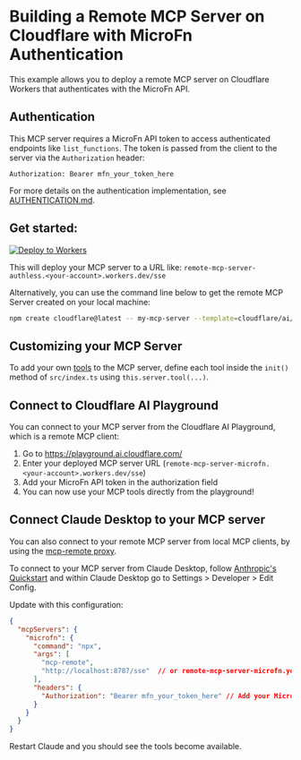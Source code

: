 # Building a Remote MCP Server on Cloudflare with MicroFn Authentication

This example allows you to deploy a remote MCP server on Cloudflare Workers that authenticates with the MicroFn API.

## Authentication

This MCP server requires a MicroFn API token to access authenticated endpoints like `list_functions`. The token is passed from the client to the server via the `Authorization` header:

```
Authorization: Bearer mfn_your_token_here
```

For more details on the authentication implementation, see [AUTHENTICATION.md](./AUTHENTICATION.md).

## Get started: 

[![Deploy to Workers](https://deploy.workers.cloudflare.com/button)](https://deploy.workers.cloudflare.com/?url=https://github.com/cloudflare/ai/tree/main/demos/remote-mcp-microfn)

This will deploy your MCP server to a URL like: `remote-mcp-server-authless.<your-account>.workers.dev/sse`

Alternatively, you can use the command line below to get the remote MCP Server created on your local machine:
```bash
npm create cloudflare@latest -- my-mcp-server --template=cloudflare/ai/demos/remote-mcp-microfn
```

## Customizing your MCP Server

To add your own [tools](https://developers.cloudflare.com/agents/model-context-protocol/tools/) to the MCP server, define each tool inside the `init()` method of `src/index.ts` using `this.server.tool(...)`. 

## Connect to Cloudflare AI Playground

You can connect to your MCP server from the Cloudflare AI Playground, which is a remote MCP client:

1. Go to https://playground.ai.cloudflare.com/
2. Enter your deployed MCP server URL (`remote-mcp-server-microfn.<your-account>.workers.dev/sse`)
3. Add your MicroFn API token in the authorization field
4. You can now use your MCP tools directly from the playground!

## Connect Claude Desktop to your MCP server

You can also connect to your remote MCP server from local MCP clients, by using the [mcp-remote proxy](https://www.npmjs.com/package/mcp-remote). 

To connect to your MCP server from Claude Desktop, follow [Anthropic's Quickstart](https://modelcontextprotocol.io/quickstart/user) and within Claude Desktop go to Settings > Developer > Edit Config.

Update with this configuration:

```json
{
  "mcpServers": {
    "microfn": {
      "command": "npx",
      "args": [
        "mcp-remote",
        "http://localhost:8787/sse"  // or remote-mcp-server-microfn.your-account.workers.dev/sse
      ],
      "headers": {
        "Authorization": "Bearer mfn_your_token_here" // Add your MicroFn API token here
      }
    }
  }
}
```

Restart Claude and you should see the tools become available. 
